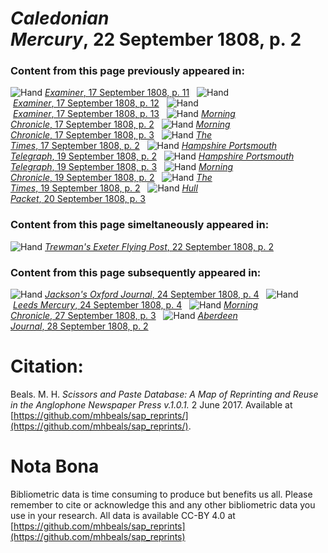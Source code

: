 # *Caledonian Mercury*, 22 September 1808, p. 2  
  
### Content from this page previously appeared in:  
![Hand](http://scissorsandpaste.net/wp-content/uploads/2017/06/smallhandpointer.png) [*Examiner*, 17 September 1808, p. 11](https://mhbeals.github.io/sap_html/Examiner/Examiner-17-September-1808-p-11)  
![Hand](http://scissorsandpaste.net/wp-content/uploads/2017/06/smallhandpointer.png) [*Examiner*, 17 September 1808, p. 12](https://mhbeals.github.io/sap_html/Examiner/Examiner-17-September-1808-p-12)  
![Hand](http://scissorsandpaste.net/wp-content/uploads/2017/06/smallhandpointer.png) [*Examiner*, 17 September 1808, p. 13](https://mhbeals.github.io/sap_html/Examiner/Examiner-17-September-1808-p-13)  
![Hand](http://scissorsandpaste.net/wp-content/uploads/2017/06/smallhandpointer.png) [*Morning Chronicle*, 17 September 1808, p. 2](https://mhbeals.github.io/sap_html/Morning-Chronicle/Morning-Chronicle-17-September-1808-p-2)  
![Hand](http://scissorsandpaste.net/wp-content/uploads/2017/06/smallhandpointer.png) [*Morning Chronicle*, 17 September 1808, p. 3](https://mhbeals.github.io/sap_html/Morning-Chronicle/Morning-Chronicle-17-September-1808-p-3)  
![Hand](http://scissorsandpaste.net/wp-content/uploads/2017/06/smallhandpointer.png) [*The Times*, 17 September 1808, p. 2](https://mhbeals.github.io/sap_html/The-Times/The-Times-17-September-1808-p-2)  
![Hand](http://scissorsandpaste.net/wp-content/uploads/2017/06/smallhandpointer.png) [*Hampshire Portsmouth Telegraph*, 19 September 1808, p. 2](https://mhbeals.github.io/sap_html/Hampshire-Portsmouth-Telegraph/Hampshire-Portsmouth-Telegraph-19-September-1808-p-2)  
![Hand](http://scissorsandpaste.net/wp-content/uploads/2017/06/smallhandpointer.png) [*Hampshire Portsmouth Telegraph*, 19 September 1808, p. 3](https://mhbeals.github.io/sap_html/Hampshire-Portsmouth-Telegraph/Hampshire-Portsmouth-Telegraph-19-September-1808-p-3)  
![Hand](http://scissorsandpaste.net/wp-content/uploads/2017/06/smallhandpointer.png) [*Morning Chronicle*, 19 September 1808, p. 2](https://mhbeals.github.io/sap_html/Morning-Chronicle/Morning-Chronicle-19-September-1808-p-2)  
![Hand](http://scissorsandpaste.net/wp-content/uploads/2017/06/smallhandpointer.png) [*The Times*, 19 September 1808, p. 2](https://mhbeals.github.io/sap_html/The-Times/The-Times-19-September-1808-p-2)  
![Hand](http://scissorsandpaste.net/wp-content/uploads/2017/06/smallhandpointer.png) [*Hull Packet*, 20 September 1808, p. 3](https://mhbeals.github.io/sap_html/Hull-Packet/Hull-Packet-20-September-1808-p-3)  
  
### Content from this page simeltaneously appeared in:  
![Hand](http://scissorsandpaste.net/wp-content/uploads/2017/06/smallhandpointer.png) [*Trewman's Exeter Flying Post*, 22 September 1808, p. 2](https://mhbeals.github.io/sap_html/Trewman's-Exeter-Flying-Post/Trewman's-Exeter-Flying-Post-22-September-1808-p-2)  
  
### Content from this page subsequently appeared in:  
![Hand](http://scissorsandpaste.net/wp-content/uploads/2017/06/smallhandpointer.png) [*Jackson's Oxford Journal*, 24 September 1808, p. 4](https://mhbeals.github.io/sap_html/Jackson's-Oxford-Journal/Jackson's-Oxford-Journal-24-September-1808-p-4)  
![Hand](http://scissorsandpaste.net/wp-content/uploads/2017/06/smallhandpointer.png) [*Leeds Mercury*, 24 September 1808, p. 4](https://mhbeals.github.io/sap_html/Leeds-Mercury/Leeds-Mercury-24-September-1808-p-4)  
![Hand](http://scissorsandpaste.net/wp-content/uploads/2017/06/smallhandpointer.png) [*Morning Chronicle*, 27 September 1808, p. 3](https://mhbeals.github.io/sap_html/Morning-Chronicle/Morning-Chronicle-27-September-1808-p-3)  
![Hand](http://scissorsandpaste.net/wp-content/uploads/2017/06/smallhandpointer.png) [*Aberdeen Journal*, 28 September 1808, p. 2](https://mhbeals.github.io/sap_html/Aberdeen-Journal/Aberdeen-Journal-28-September-1808-p-2)  


# Citation: 

Beals. M. H. *Scissors and Paste Database: A Map of Reprinting and Reuse in the Anglophone Newspaper Press v.1.0.1.* 2 June 2017. Available at [https://github.com/mhbeals/sap_reprints/](https://github.com/mhbeals/sap_reprints/). 

# Nota Bona

Bibliometric data is time consuming to produce but benefits us all. Please remember to cite or acknowledge this and any other bibliometric data you use in your research. All data is available CC-BY 4.0 at [https://github.com/mhbeals/sap_reprints](https://github.com/mhbeals/sap_reprints)